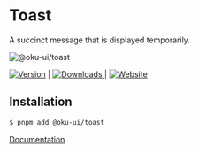 # Toast
A succinct message that is displayed temporarily.

![@oku-ui/toast](./../../../.github/assets/og/oku-toast.jpg)

<span><a href="https://www.npmjs.com/package/@oku-ui/toast "><img src="https://img.shields.io/npm/v/@oku-ui/toast?style=flat&colorA=18181B&colorB=28CF8D" alt="Version"></a> </span> | <span> <a href="https://www.npmjs.com/package/@oku-ui/toast"> <img src="https://img.shields.io/npm/dm/@oku-ui/toast?style=flat&colorA=18181B&colorB=28CF8D" alt="Downloads"> </a> </span> | <span> <a href="https://oku-ui.com/primitives/components/toast"><img src="https://img.shields.io/badge/Open%20Documentation-18181B" alt="Website"></a> </span>

## Installation

```sh
$ pnpm add @oku-ui/toast
```

[Documentation](https://oku-ui.com/primitives/components/toast)

